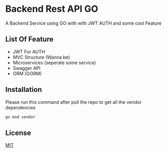 # Backend Rest API GO

A Backend Service using GO with with JWT AUTH and some cool Feature


## List Of Feature 

 - JWT For AUTH 
 - MVC Structure (Wanna be) 
 - Microservices (seperate some service) 
 - Swagger API 
 - ORM (GORM) 

## Installation

Please run this command after pull the repo to get all the vendor dependencies

```bash
go mod vendor
```


## License
[MIT](https://choosealicense.com/licenses/mit/)